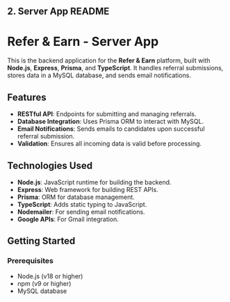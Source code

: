 
## **2. Server App README**

# Refer & Earn - Server App

This is the backend application for the **Refer & Earn** platform, built with **Node.js**, **Express**, **Prisma**, and **TypeScript**. It handles referral submissions, stores data in a MySQL database, and sends email notifications.

## Features

- **RESTful API**: Endpoints for submitting and managing referrals.
- **Database Integration**: Uses Prisma ORM to interact with MySQL.
- **Email Notifications**: Sends emails to candidates upon successful referral submission.
- **Validation**: Ensures all incoming data is valid before processing.

## Technologies Used

- **Node.js**: JavaScript runtime for building the backend.
- **Express**: Web framework for building REST APIs.
- **Prisma**: ORM for database management.
- **TypeScript**: Adds static typing to JavaScript.
- **Nodemailer**: For sending email notifications.
- **Google APIs**: For Gmail integration.

## Getting Started

### Prerequisites

- Node.js (v18 or higher)
- npm (v9 or higher)
- MySQL database

